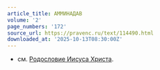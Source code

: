 ```yaml
---
article_title: АММИНАДАВ
volume: '2'
page_numbers: '172'
source_url: https://pravenc.ru/text/114490.html
downloaded_at: '2025-10-13T08:30:00Z'
---
```


- см. [Родословие Иисуса Христа](<https://pravenc.ru/text/Родословие Иисуса Христа.html>).
